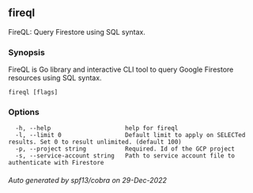 ## fireql

FireQL: Query Firestore using SQL syntax.

### Synopsis

FireQL is Go library and interactive CLI tool to query Google Firestore resources using SQL syntax.

```
fireql [flags]
```

### Options

```
  -h, --help                     help for fireql
  -l, --limit 0                  Default limit to apply on SELECTed results. Set 0 to result unlimited. (default 100)
  -p, --project string           Required. Id of the GCP project
  -s, --service-account string   Path to service account file to authenticate with Firestore
```

###### Auto generated by spf13/cobra on 29-Dec-2022
